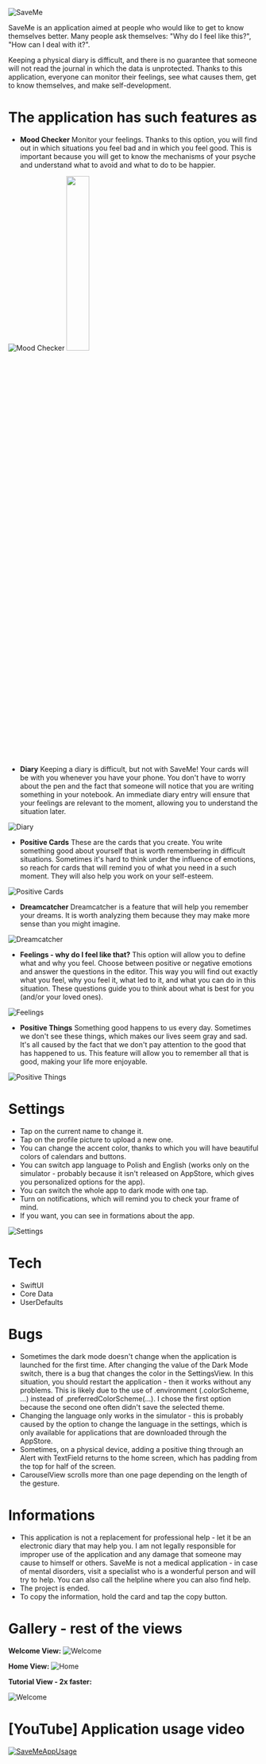![SaveMe](https://user-images.githubusercontent.com/41966757/111616165-de2fd480-87e1-11eb-8197-e393b8cab8f7.png)

SaveMe is an application aimed at people who would like to get to know themselves better. Many people ask themselves: "Why do I feel like this?", "How can I deal with it?". 

Keeping a physical diary is difficult, and there is no guarantee that someone will not read the journal in which the data is unprotected. Thanks to this application, everyone can monitor their feelings, see what causes them, get to know themselves, and make self-development.

# The application has such features as
- **Mood Checker**
Monitor your feelings. Thanks to this option, you will find out in which situations you feel bad and in which you feel good. This is important because you will get to know the mechanisms of your psyche and understand what to avoid and what to do to be happier.

![Mood Checker](https://user-images.githubusercontent.com/41966757/111545046-bc990380-8775-11eb-82e9-360e8e65ae88.png)
<img src="https://user-images.githubusercontent.com/41966757/111545046-bc990380-8775-11eb-82e9-360e8e65ae88.png" width="30%" />

- **Diary**
Keeping a diary is difficult, but not with SaveMe! Your cards will be with you whenever you have your phone. You don't have to worry about the pen and the fact that someone will notice that you are writing something in your notebook. An immediate diary entry will ensure that your feelings are relevant to the moment, allowing you to understand the situation later.

![Diary](https://user-images.githubusercontent.com/41966757/111545360-3af5a580-8776-11eb-970f-a51c050751dc.png)

- **Positive Cards**
These are the cards that you create. You write something good about yourself that is worth remembering in difficult situations. Sometimes it's hard to think under the influence of emotions, so reach for cards that will remind you of what you need in a such moment. They will also help you work on your self-esteem.

![Positive Cards](https://user-images.githubusercontent.com/41966757/111545576-90ca4d80-8776-11eb-85bc-ceba4fdc0b38.png)

- **Dreamcatcher**
Dreamcatcher is a feature that will help you remember your dreams. It is worth analyzing them because they may make more sense than you might imagine.

![Dreamcatcher](https://user-images.githubusercontent.com/41966757/111598583-aae44a00-87cf-11eb-8d74-66ad1830796e.png)

- **Feelings - why do I feel like that?**
This option will allow you to define what and why you feel. Choose between positive or negative emotions and answer the questions in the editor. This way you will find out exactly what you feel, why you feel it, what led to it, and what you can do in this situation. These questions guide you to think about what is best for you (and/or your loved ones).

![Feelings](https://user-images.githubusercontent.com/41966757/111598776-d9622500-87cf-11eb-9503-9f26f3244210.png)

- **Positive Things**
Something good happens to us every day. Sometimes we don't see these things, which makes our lives seem gray and sad. It's all caused by the fact that we don't pay attention to the good that has happened to us. This feature will allow you to remember all that is good, making your life more enjoyable.

![Positive Things](https://user-images.githubusercontent.com/41966757/111598895-f991e400-87cf-11eb-96e8-7db822df966b.png)

# Settings
- Tap on the current name to change it.
- Tap on the profile picture to upload a new one.
- You can change the accent color, thanks to which you will have beautiful colors of calendars and buttons.
- You can switch app language to Polish and English (works only on the simulator - probably because it isn't released on AppStore, which gives you personalized options for the app).
- You can switch the whole app to dark mode with one tap.
- Turn on notifications, which will remind you to check your frame of mind.
- If you want, you can see in formations about the app. 

![Settings](https://user-images.githubusercontent.com/41966757/111617624-a590fa80-87e3-11eb-8885-13ab4fa59fa1.png)

# Tech
- SwiftUI
- Core Data
- UserDefaults

# Bugs
- Sometimes the dark mode doesn't change when the application is launched for the first time. After changing the value of the Dark Mode switch, there is a bug that changes the color in the SettingsView. In this situation, you should restart the application - then it works without any problems. This is likely due to the use of .environment (\.colorScheme, ...) instead of .preferredColorScheme(...). I chose the first option because the second one often didn't save the selected theme.
- Changing the language only works in the simulator - this is probably caused by the option to change the language in the settings, which is only available for applications that are downloaded through the AppStore.
- Sometimes, on a physical device, adding a positive thing through an Alert with TextField returns to the home screen, which has padding from the top for half of the screen.
- CarouselView scrolls more than one page depending on the length of the gesture.

# Informations
- This application is not a replacement for professional help - let it be an electronic diary that may help you. I am not legally responsible for improper use of the application and any damage that someone may cause to himself or others. SaveMe is not a medical application - in case of mental disorders, visit a specialist who is a wonderful person and will try to help. You can also call the helpline where you can also find help.
- The project is ended.
- To copy the information, hold the card and tap the copy button.

# Gallery - rest of the views
**Welcome View:**
![Welcome](https://user-images.githubusercontent.com/41966757/111632603-efcea780-87f4-11eb-91ef-160959798681.png)

**Home View:**
![Home](https://user-images.githubusercontent.com/41966757/111634109-7c2d9a00-87f6-11eb-8d17-6fcc52c7b0b4.png)

**Tutorial View - 2x faster:**

![Welcome](https://user-images.githubusercontent.com/41966757/111634202-94051e00-87f6-11eb-88a6-2ebb2027136b.gif)


# [YouTube] Application usage video
[![SaveMeAppUsage](https://user-images.githubusercontent.com/41966757/111635050-62d91d80-87f7-11eb-9687-eebcc81e4d47.png)](http://www.youtube.com/watch?v=sgYjkqx2OGc "SaveMe")
